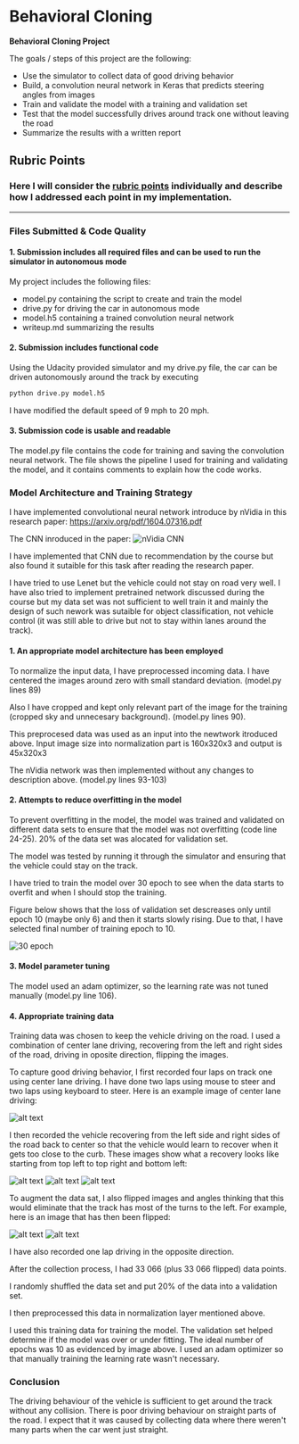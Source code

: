 # **Behavioral Cloning** 

**Behavioral Cloning Project**

The goals / steps of this project are the following:
* Use the simulator to collect data of good driving behavior
* Build, a convolution neural network in Keras that predicts steering angles from images
* Train and validate the model with a training and validation set
* Test that the model successfully drives around track one without leaving the road
* Summarize the results with a written report


[//]: # (Image References)

[image0]: ./writeup/cnn.png "Nvidia Model"
[image1]: ./writeup/loss_gen_long.png "30 epoch"
[image2]: ./writeup/center.jpg "Center"
[image3]: ./writeup/start.jpg "Recovery Image"
[image4]: ./writeup/close.jpg "Recovery Image"
[image5]: ./writeup/recover.jpg "Recovery Image"
[image6]: ./writeup/flip.jpg "Normal Image"
[image7]: ./writeup/flip2.jpg "Flipped Image"


## Rubric Points
### Here I will consider the [rubric points](https://review.udacity.com/#!/rubrics/432/view) individually and describe how I addressed each point in my implementation.  

---
### Files Submitted & Code Quality

#### 1. Submission includes all required files and can be used to run the simulator in autonomous mode

My project includes the following files:
* model.py containing the script to create and train the model
* drive.py for driving the car in autonomous mode
* model.h5 containing a trained convolution neural network 
* writeup.md summarizing the results

#### 2. Submission includes functional code
Using the Udacity provided simulator and my drive.py file, the car can be driven autonomously around the track by executing 
```sh
python drive.py model.h5
```

I have modified the default speed of 9 mph to 20 mph.

#### 3. Submission code is usable and readable

The model.py file contains the code for training and saving the convolution neural network. The file shows the pipeline I used for training and validating the model, and it contains comments to explain how the code works.

### Model Architecture and Training Strategy

I have implemented convolutional neural network introduce by nVidia in this research paper: https://arxiv.org/pdf/1604.07316.pdf

The CNN inroduced in the paper:
![nVidia CNN][image0]

I have implemented that CNN due to recommendation by the course but also found it sutaible for this task after reading the research paper. 

I have tried to use Lenet but the vehicle could not stay on road very well. I have also tried to implement pretrained network discussed during the course but my data set was not sufficient to well train it and mainly the design of such nework was sutaible for object classification, not vehicle control (it was still able to drive but not to stay within lanes around the track).

#### 1. An appropriate model architecture has been employed

To normalize the input data, I have preprocessed incoming data. I have centered the images around zero with small standard deviation. (model.py lines 89)

Also I have cropped and kept only relevant part of the image for the training (cropped sky and unnecesary background). (model.py lines 90).

This preprocesed data was used as an input into the newtwork itroduced above. Input image size into normalization part is 160x320x3 and output is 45x320x3  

The nVidia network was then implemented without any changes to description above. (model.py lines 93-103)

#### 2. Attempts to reduce overfitting in the model

To prevent overfitting in the model, the model was trained and validated on different data sets to ensure that the model was not overfitting (code line 24-25). 20% of the data set was alocated for validation set. 

The model was tested by running it through the simulator and ensuring that the vehicle could stay on the track.

I have tried to train the model over 30 epoch to see when the data starts to overfit and when I should stop the training. 

Figure below shows that the loss of validation set descreases only until epoch 10 (maybe only 6) and then it starts slowly rising. Due to that, I have selected final number of training epoch to 10.

![30 epoch][image1]

#### 3. Model parameter tuning

The model used an adam optimizer, so the learning rate was not tuned manually (model.py line 106).

#### 4. Appropriate training data

Training data was chosen to keep the vehicle driving on the road. I used a combination of center lane driving, recovering from the left and right sides of the road, driving in oposite direction, flipping the images. 

To capture good driving behavior, I first recorded four laps on track one using center lane driving. I have done two laps using mouse to steer and two laps using keyboard to steer. Here is an example image of center lane driving:

![alt text][image2]

I then recorded the vehicle recovering from the left side and right sides of the road back to center so that the vehicle would learn to recover when it gets too close to the curb. These images show what a recovery looks like starting from top left to top right and bottom left:

![alt text][image3]
![alt text][image4]
![alt text][image5]

To augment the data sat, I also flipped images and angles thinking that this would eliminate that the track has most of the turns to the left. For example, here is an image that has then been flipped:

![alt text][image6]
![alt text][image7]

I have also recorded one lap driving in the opposite direction.

After the collection process, I had 33 066 (plus 33 066 flipped) data points. 

I randomly shuffled the data set and put 20% of the data into a validation set. 

I then preprocessed this data in normalization layer mentioned above.

I used this training data for training the model. The validation set helped determine if the model was over or under fitting. The ideal number of epochs was 10 as evidenced by image above. I used an adam optimizer so that manually training the learning rate wasn't necessary.


### Conclusion

The driving behaviour of the vehicle is sufficient to get around the track without any collision. There is poor driving behaviour on straight parts of the road. I expect that it was caused by collecting data where there weren't many parts when the car went just straight.   